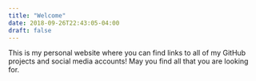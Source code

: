 ```yaml
---
title: "Welcome"
date: 2018-09-26T22:43:05-04:00
draft: false
---
```

This is my personal website where you can find links to all of my GitHub projects and social media accounts! May you find all that you are looking for.
